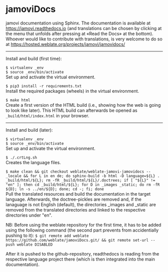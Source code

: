 # jamoviDocs

jamovi documentation using Sphinx. The documentation is available at https://jamovi.readthedocs.io (and translations can be chosen by clicking at the menu that unfolds after pressing at «Read the Docs» at the bottom). Whoever would like to contribute with translations, is very welcome to do so at https://hosted.weblate.org/projects/jamovi/jamovidocs/

-----------

Install and build (first time):

   `$ virtualenv _env`<br>
   `$ source _env/bin/activate`<br>
   Set up and activate the virtual environment.<br>
   
   `$ pip3 install -r requirements.txt`<br>
   Install the required packages (wheels) in the virtual environment.<br>
   
   `$ make html`<br>
   Create a first version of the HTML build (i.e., showing how the web is going to look like later). This HTML build can afterwards be opened as `_build/html/index.html` in your browser.<br>

-----------

Install and build (later):

   `$ virtualenv _env`<br>
   `$ source _env/bin/activate`<br>
   Set up and activate the virtual environment.<br>

   `$ ./.crtLng.sh`<br>
   Creates the language files.
     
   `$ make clean && git checkout weblate/weblate-jamovi-jamovidocs -- _locale && for L in en de; do sphinx-build -b html -D language=${L} . _build/html/${L}; rm -fR _build/html/${L}/.doctrees; if [ "${L}" != "en" ]; then cd _build/html/${L}; for D in _images _static; do rm -fR ${D}; ln -s ../en/${D}; done; cd -; fi; done`<br>
   Pull the translated resources and build the documentation in the target language. Afterwards, the doctree-pickles are removed and, if the lanaguage is not English (default), the directories _images and _static are removed from the translated directories and linked to the respective directories under "en".<br>

   NB: Before using the weblate repository for the first time, it has to be added using the following command (the second part prevents from accidentially pushing to it):
   `$ git remote add weblate https://github.com/weblate/jamoviDocs.git/ && git remote set-url --push weblate DISABLED`
   
   After it is pushed to the github-repository, readthedocs is reading from the respective language project there (which is then integrated into the main documentation).<br>
